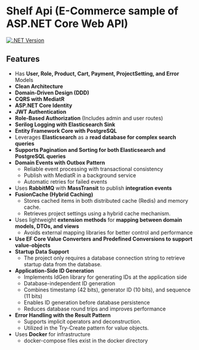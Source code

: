 # Shelf Api (E-Commerce sample of ASP.NET Core Web API)

[![.NET Version](https://img.shields.io/badge/.net_version-v8.0-4CAF50?logo=.net)](https://learn.microsoft.com/en-us/dotnet/core/whats-new/dotnet-8/overview)

## Features

- Has **User, Role, Product, Cart, Payment, ProjectSetting, and Error** Models
- **Clean Architecture**
- **Domain-Driven Design (DDD)**
- **CQRS with MediatR**
- **ASP.NET Core Identity**
- **JWT Authentication**
- **Role-Based Authorization** (Includes admin and user routes)
- **Serilog Logging with Elasticsearch Sink**
- **Entity Framework Core with PostgreSQL**
- Leverages **Elasticsearch** as a **read database for complex search queries**
- **Supports Pagination and Sorting for both Elasticsearch and PostgreSQL queries**
- **Domain Events with Outbox Pattern**
  - Reliable event processing with transactional consistency
  - Publish with MediatR in a background service
  - Automatic retries for failed events
- Uses **RabbitMQ** with **MassTransit** to publish **integration events**
- **FusionCache (Hybrid Caching)**
  - Stores cached items in both distributed cache (Redis) and memory cache.
  - Retrieves project settings using a hybrid cache mechanism. 
- Uses lightweight **extension methods** for **mapping between domain models, DTOs, and views**
  - Avoids external mapping libraries for better control and performance
- **Use EF Core Value Converters and Predefined Conversions to support value-objects**
- **Startup Data Support**
  - The project only requires a database connection string to retrieve startup data from the database.
- **Application-Side ID Generation**
  - Implements IdGen library for generating IDs at the application side
  - Database-independent ID generation
  - Combines timestamp (42 bits), generator ID (10 bits), and sequence (11 bits)
  - Enables ID generation before database persistence
  - Reduces database round trips and improves performance
- **Error Handling with the Result Pattern**
  - Supports implicit operators and deconstruction.
  - Utilized in the Try-Create pattern for value objects.
- Uses **Docker** for infrastructure 
  - docker-compose files exist in the docker directory